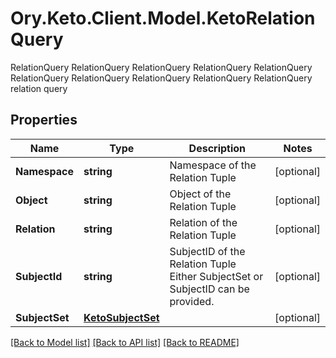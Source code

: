 # Ory.Keto.Client.Model.KetoRelationQuery
RelationQuery RelationQuery RelationQuery RelationQuery RelationQuery RelationQuery RelationQuery RelationQuery RelationQuery RelationQuery relation query

## Properties

Name | Type | Description | Notes
------------ | ------------- | ------------- | -------------
**Namespace** | **string** | Namespace of the Relation Tuple | [optional] 
**Object** | **string** | Object of the Relation Tuple | [optional] 
**Relation** | **string** | Relation of the Relation Tuple | [optional] 
**SubjectId** | **string** | SubjectID of the Relation Tuple  Either SubjectSet or SubjectID can be provided. | [optional] 
**SubjectSet** | [**KetoSubjectSet**](KetoSubjectSet.md) |  | [optional] 

[[Back to Model list]](../README.md#documentation-for-models) [[Back to API list]](../README.md#documentation-for-api-endpoints) [[Back to README]](../README.md)


